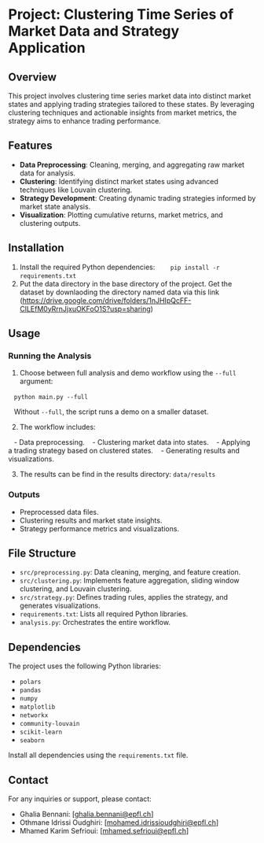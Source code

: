 # Project: Clustering Time Series of Market Data and Strategy Application

## Overview

This project involves clustering time series market data into distinct market states and applying trading strategies tailored to these states. By leveraging clustering techniques and actionable insights from market metrics, the strategy aims to enhance trading performance.

## Features

- **Data Preprocessing**: Cleaning, merging, and aggregating raw market data for analysis.
- **Clustering**: Identifying distinct market states using advanced techniques like Louvain clustering.
- **Strategy Development**: Creating dynamic trading strategies informed by market state analysis.
- **Visualization**: Plotting cumulative returns, market metrics, and clustering outputs.

## Installation

1. Install the required Python dependencies:
   
   `pip install -r requirements.txt`
   
2. Put the data directory in the base directory of the project.
   Get the dataset by downlaoding the directory named data via this link (https://drive.google.com/drive/folders/1nJHIpQcFF-ClLEfM0yRrnJjxuOKFoO1S?usp=sharing)

## Usage

### Running the Analysis

1. Choose between full analysis and demo workflow using the `--full` argument:

   `python main.py --full`

   Without `--full`, the script runs a demo on a smaller dataset.

2. The workflow includes:

   - Data preprocessing.
   - Clustering market data into states.
   - Applying a trading strategy based on clustered states.
   - Generating results and visualizations.

3. The results can be find in the results directory: `data/results`

### Outputs

- Preprocessed data files.
- Clustering results and market state insights.
- Strategy performance metrics and visualizations.

## File Structure

- `src/preprocessing.py`: Data cleaning, merging, and feature creation.
- `src/clustering.py`: Implements feature aggregation, sliding window clustering, and Louvain clustering.
- `src/strategy.py`: Defines trading rules, applies the strategy, and generates visualizations.
- `requirements.txt`: Lists all required Python libraries.
- `analysis.py`: Orchestrates the entire workflow.

## Dependencies

The project uses the following Python libraries:

- `polars`
- `pandas`
- `numpy`
- `matplotlib`
- `networkx`
- `community-louvain`
- `scikit-learn`
- `seaborn`

Install all dependencies using the `requirements.txt` file.

## Contact

For any inquiries or support, please contact:

- Ghalia Bennani: [[ghalia.bennani@epfl.ch](mailto\:author1@example.com)]
- Othmane Idrissi Oudghiri: [[mohamed.idrissioudghiri@epfl.ch](mailto\:mohamed.idrissioudghiri@epfl.ch)]
- Mhamed Karim Sefrioui: [[mhamed.sefrioui@epfl.ch](mailto\:mhamed.sefrioui@epfl.ch)]